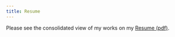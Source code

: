 ```yaml
---
title: Resume
---
```

Please see the consolidated view of my works on my <a href="resume-2024-11-29.pdf" target="_blank">Resume (pdf)</a>.

